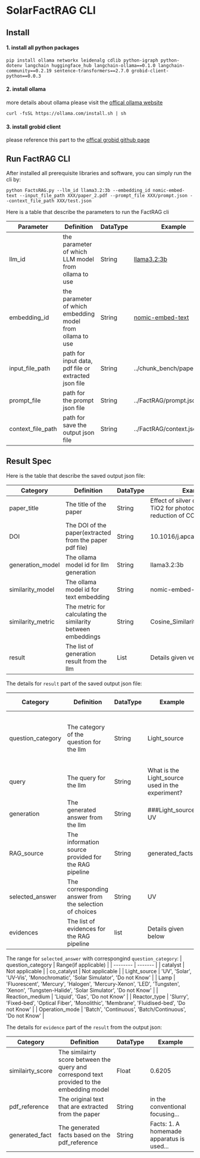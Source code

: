 # SolarFactRAG CLI

## Install

#### 1. install all python packages

```console
pip install ollama networkx leidenalg cdlib python-igraph python-dotenv langchain huggingface_hub langchain-ollama==0.1.0 langchain-community==0.2.19 sentence-transformers==2.7.0 grobid-client-python==0.0.3
```

#### 2. install ollama

more details about ollama please visit the [offical ollama website](https://ollama.com/)

```console
curl -fsSL https://ollama.com/install.sh | sh
```

#### 3. install grobid client

please reference this part to the [offical grobid github page](https://grobid.readthedocs.io/en/latest/Install-Grobid/)

## Run FactRAG CLI

After installed all prerequisite libraries and software, you can simply run the cli by:

```console
python FactsRAG.py --llm_id llama3.2:3b --embedding_id nomic-embed-text --input_file_path XXX/paper_2.pdf --prompt_file XXX/prompt.json --context_file_path XXX/test.json
```

Here is a table that describe the parameters to run the FactRAG cli

| Parameter | Definition | DataType | Example |
| -------- | ------- | ------- | ------- |
| llm_id  | the parameter of which LLM model from ollama to use | String | [llama3.2:3b](https://ollama.com/library/llama3.2) |
| embedding_id | the parameter of which embedding model from ollama to use | String | [nomic-embed-text](https://ollama.com/library/nomic-embed-text) |
| input_file_path | path for input data, pdf file or extracted json file | String | ../chunk_bench/paper_1.pdf |
| prompt_file | path for the prompt json file | String | ../FactRAG/prompt.json |
| context_file_path | path for save the output json file | String | ../FactRAG/context.json |



## Result Spec

Here is the table that describe the saved output json file:

| Category | Definition | DataType | Example |
| -------- | ------- | ------- | ------- |
| paper_title  | The title of the paper | String | Effect of silver doping on the TiO2 for photocatalytic reduction of CO2 |
| DOI | The DOI of the paper(extracted from the paper pdf file) | String | 10.1016/j.apcatb.2010.02.030 |
| generation_model | The ollama model id for llm generation | String | llama3.2:3b |
| similarity_model | The ollama model id for text embedding | String | nomic-embed-text |
| similarity_metric | The metric for calculating the similarity between embeddings  | String | Cosine_Similarity |
| result | The list of generation result from the llm  | List | Details given velow |

The details for `result` part of the saved output json file:

| Category | Definition | DataType | Example | Range(if applicable) |
| -------- | ------- | ------- | ------- | ------- |
| question_category  | The category of the question for the llm | String | Light_source | [catalyst, co_catalyst, Light_source, Lamp, Reaction_medium, Reactor_type, Operation_mode] |
| query | The query for the llm | String | What is the Light_source used in the experiment? | Not applicable |
| generation | The generated answer from the llm | String | ###Light_source: UV | Not applicable |
| RAG_source | The information source provided for the RAG pipeline | String | generated_facts | Not applicable |
| selected_answer | The corresponding answer from the selection of choices | String | UV | Details are given below |
| evidences | The list of evidences for the RAG pipeline  | list | Details given below | Not applicable |

The range for `selected_answer` with correspongind `question_category`:
| question_category | Range(if applicable) |
| -------- | ------- |
| catalyst | Not applicable |
| co_catalyst | Not applicable |
| Light_source | 'UV', 'Solar', 'UV-Vis', 'Monochromatic', 'Solar Simulator', 'Do not Know' |
| Lamp | 'Fluorescent', 'Mercury', 'Halogen', 'Mercury-Xenon', 'LED', 'Tungsten', 'Xenon', 'Tungsten-Halide', 'Solar Simulator', 'Do not Know' |
| Reaction_medium | 'Liquid', 'Gas', 'Do not Know' |
| Reactor_type | 'Slurry', 'Fixed-bed', 'Optical Fiber', 'Monolithic', 'Membrane', 'Fluidised-bed', 'Do not Know' |
| Operation_mode | 'Batch', 'Continuous', 'Batch/Continuous', 'Do not Know' |

The details for `evidence` part of the `result` from the output json:

| Category | Definition | DataType | Example |
| -------- | ------- | ------- | ------- |
| similairty_score  | The similairty score between the query and correspond text provided to the embedding model | Float | 0.6205 |
| pdf_reference | The original text that are extracted from the paper | String | in the conventional focusing... |
| generated_fact | The generated facts based on the pdf_reference | String | Facts: 1. A homemade apparatus is used... |
